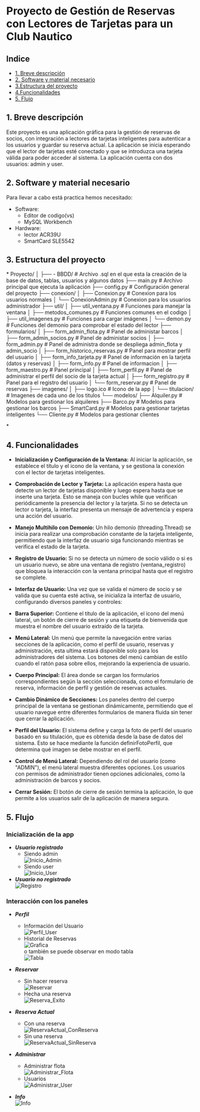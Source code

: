 # Proyecto de Gestión de Reservas con Lectores de Tarjetas para un Club Nautico

## Indice
- [1. Breve descripción](#breve-descripción)
- [2. Software y material necesario](#necesario)
- [3.Estructura del proyecto](#estructura)
- [4.Funcionalidades](#funcionalidades)
- [5. Flujo](#flujo)


## 1. <a name="breve-descripción"></a> Breve descripción

Este proyecto es una aplicación gráfica para la gestión de reservas de socios, con integración a lectores de tarjetas inteligentes para autenticar a los usuarios y guardar su reserva actual. La aplicación se inicia esperando que el lector de tarjetas esté conectado y que se introduzca una tarjeta válida para poder acceder al sistema. La aplicación cuenta con dos usuarios: admin y user.

## 2. <a name="necesario"></a> Software y material necesario

Para llevar a cabo está practica hemos necesitado:
 - Software:
     - Editor de codigo(vs)
     - MySQL Workbench
 - Hardware:
     - lector ACR39U
     - SmartCard SLE5542

## 3. <a name="estructura"></a> Estructura del proyecto
\*
Proyecto/
│
├── - BBDD/                         # Archivo .sql en el que esta la creación de la base de datos, tablas, usuarios y algunos datos
├── main.py                         # Archivo principal que ejecuta la aplicación
├── config.py                       # Configuración general del proyecto
├── conexion/
│   ├── Conexion.py                 # Conexion para los usuarios normales
│   └── ConexionAdmin.py            # Conexion para los usuarios administrador
├── util/
│   ├── util_ventana.py             # Funciones para manejar la ventana
│   ├── metodos_comunes.py          # Funciones comunes en el codigo 
│   ├── util_imagenes.py            # Funciones para cargar imágenes
│   └── demon.py                    # Funciones del demonio para comprobar el estado del lector
├── formularios/
│   ├── form_admin_flota.py         # Panel de administar barcos
│   ├── form_admin_socios.py        # Panel de administar socios
│   ├── form_admin.py               # Panel de administra donde se despliega admin_flota y admin_socio
│   ├── form_historico_reservas.py  # Panel para mostrar perfil del usuario
│   ├── form_info_tarjeta.py        # Panel de información en la tarjeta (datos y reservas)
│   ├── form_info.py                # Panel de informacion
│   ├── form_maestro.py             # Panel principal
│   ├── form_perfil.py              # Panel de administrar el perfil del socio de la tarjeta actual
│   ├── form_registro.py            # Panel para el registro del usuario
│   └── form_reservar.py            # Panel de reservas
├── imagenes/
│   ├── logo.ico                    # Icono de la app
│   └── titulacion/                 # Imagenes de cada uno de los titulos
└── modelos/
    ├── Alquiler.py                 # Modelos para gestionar los alquileres
    ├── Barco.py                    # Modelos para gestionar los barcos
    ├── SmartCard.py                # Modelos para gestionar tarjetas inteligentes
    └── Cliente.py                  # Modelos para gestionar clientes

\*
## 4. <a name="funcionalidades"></a> Funcionalidades

- **Inicialización y Configuración de la Ventana:** Al iniciar la aplicación, se establece el título y el icono de la ventana, y se gestiona la conexión con el lector de tarjetas inteligentes.

- **Comprobación de Lector y Tarjeta:** La aplicación espera hasta que detecte un lector de tarjetas disponible y luego espera hasta que se inserte una tarjeta. Esto se maneja con bucles while que verifican periódicamente la presencia del lector y la tarjeta. Si no se detecta un lector o tarjeta, la interfaz presenta un mensaje de advertencia y espera una acción del usuario.

- **Manejo Multihilo con Demonio:** Un hilo demonio (threading.Thread) se inicia para realizar una comprobación constante de la tarjeta inteligente, permitiendo que la interfaz de usuario siga funcionando mientras se verifica el estado de la tarjeta.

- **Registro de Usuario:** Si no se detecta un número de socio válido o si es un usuario nuevo, se abre una ventana de registro (ventana_registro) que bloquea la interacción con la ventana principal hasta que el registro se complete.

- **Interfaz de Usuario:**  Una vez que se valida el número de socio y se valida que su cuenta esté activa, se inicializa la interfaz de usuario, configurando diversos paneles y controles:

 - **Barra Superior:** Contiene el título de la aplicación, el icono del menú lateral, un botón de cierre de sesión y una etiqueta de bienvenida que muestra el nombre del usuario  extraído de la tarjeta.

 - **Menú Lateral:** Un menú que permite la navegación entre varias secciones de la aplicación, como el perfil de usuario, reservas y administración, esta ultima estará disponible solo para los administradores del sistema. Los botones del menú cambian de estilo cuando el ratón pasa sobre ellos, mejorando la experiencia de usuario.

- **Cuerpo Principal:** El área donde se cargan los formularios correspondientes según la sección seleccionada, como el formulario de reserva, información de perfil y gestión de reservas actuales.

- **Cambio Dinámico de Secciones:** Los paneles dentro del cuerpo principal de la ventana se gestionan dinámicamente, permitiendo que el usuario navegue entre diferentes formularios de manera fluida sin tener que cerrar la aplicación.

- **Perfil del Usuario:** El sistema define y carga la foto de perfil del usuario basado en su titulación, que es obtenida desde la base de datos del sistema. Esto se hace mediante la función definirFotoPerfil, que determina qué imagen se debe mostrar en el perfil.

- **Control de Menú Lateral:** Dependiendo del rol del usuario (como "ADMIN"), el menú lateral muestra diferentes opciones. Los usuarios con permisos de administrador tienen opciones adicionales, como la administración de barcos y socios.

- **Cerrar Sesión:** El botón de cierre de sesión termina la aplicación, lo que permite a los usuarios salir de la aplicación de manera segura.


## 5. <a name="flujo"></a> Flujo
### Inicialización de la app
   - ***Usuario registrado***
       - Siendo admin<br>
            ![Inicio_Admin](https://github.com/1805Luis/Gestion_Nautica/blob/main/imagenes_ejecuci%C3%B3n/Inicio_Admin.pn)
       - Siendo user<br>
            ![Inicio_User](https://github.com/1805Luis/Gestion_Nautica/blob/main/imagenes_ejecuci%C3%B3n/Inicio_User.png)
   - ***Usuario no registrado***<br>
            ![Registro](https://github.com/1805Luis/Gestion_Nautica/blob/main/imagenes_ejecuci%C3%B3n/Registro.png)
### Interacción con los paneles
   - ***Perfil***
        - Información del Usuario<br>
            ![Perfil_User](https://github.com/1805Luis/Gestion_Nautica/blob/main/imagenes_ejecuci%C3%B3n/Perfil_User.png)
        - Historial de Reservas<br>
            ![Grafica](https://github.com/1805Luis/Gestion_Nautica/blob/main/imagenes_ejecuci%C3%B3n/Perfil_Historico.png)
            <br>o también se puede observar en modo tabla<br>
            ![Tabla](https://github.com/1805Luis/Gestion_Nautica/blob/main/imagenes_ejecuci%C3%B3n/Perfil_HistoricoTablas.png)
   - ***Reservar***
        - Sin hacer reserva<br>
            ![Reservar](https://github.com/1805Luis/Gestion_Nautica/blob/main/imagenes_ejecuci%C3%B3n/Reservar.png)
        - Hecha una reserva<br>
            ![Reserva_Exito](https://github.com/1805Luis/Gestion_Nautica/blob/main/imagenes_ejecuci%C3%B3n/Reserva_Exito.)

   - ***Reserva Actual***
      - Con una reserva<br>
            ![ReservaActual_ConReserva](https://github.com/1805Luis/Gestion_Nautica/blob/main/imagenes_ejecuci%C3%B3n/ReservaActual_ConReserva.png)
      - Sin una reserva<br>
            ![ReservaActual_SinReserva](https://github.com/1805Luis/Gestion_Nautica/blob/main/imagenes_ejecuci%C3%B3n/ReservaActual_SinReserva.png)
   - ***Administrar***
        - Administrar flota<br>
            ![Administrar_Flota](https://github.com/1805Luis/Gestion_Nautica/blob/main/imagenes_ejecuci%C3%B3n/Administar_Flota.png)
        - Usuarios<br>
            ![Administrar_User](https://github.com/1805Luis/Gestion_Nautica/blob/main/imagenes_ejecuci%C3%B3n/Administar_User.png)
   - ***Info***<br>
            ![Info](https://github.com/1805Luis/Gestion_Nautica/blob/main/imagenes_ejecuci%C3%B3n/Info.png)


